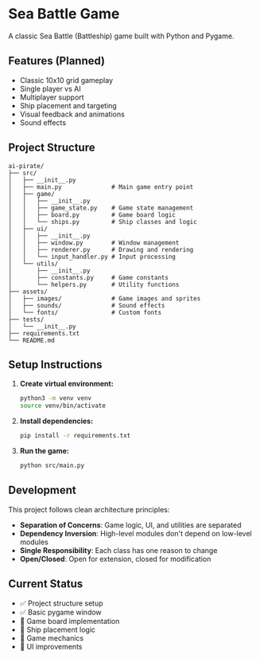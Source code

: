 # Sea Battle Game

A classic Sea Battle (Battleship) game built with Python and Pygame.

## Features (Planned)
- Classic 10x10 grid gameplay
- Single player vs AI
- Multiplayer support
- Ship placement and targeting
- Visual feedback and animations
- Sound effects

## Project Structure
```
ai-pirate/
├── src/
│   ├── __init__.py
│   ├── main.py              # Main game entry point
│   ├── game/
│   │   ├── __init__.py
│   │   ├── game_state.py    # Game state management
│   │   ├── board.py         # Game board logic
│   │   └── ships.py         # Ship classes and logic
│   ├── ui/
│   │   ├── __init__.py
│   │   ├── window.py        # Window management
│   │   ├── renderer.py      # Drawing and rendering
│   │   └── input_handler.py # Input processing
│   └── utils/
│       ├── __init__.py
│       ├── constants.py     # Game constants
│       └── helpers.py       # Utility functions
├── assets/
│   ├── images/              # Game images and sprites
│   ├── sounds/              # Sound effects
│   └── fonts/               # Custom fonts
├── tests/
│   └── __init__.py
├── requirements.txt
└── README.md
```

## Setup Instructions

1. **Create virtual environment:**
   ```bash
   python3 -m venv venv
   source venv/bin/activate
   ```

2. **Install dependencies:**
   ```bash
   pip install -r requirements.txt
   ```

3. **Run the game:**
   ```bash
   python src/main.py
   ```

## Development

This project follows clean architecture principles:
- **Separation of Concerns**: Game logic, UI, and utilities are separated
- **Dependency Inversion**: High-level modules don't depend on low-level modules
- **Single Responsibility**: Each class has one reason to change
- **Open/Closed**: Open for extension, closed for modification

## Current Status
- ✅ Project structure setup
- ✅ Basic pygame window
- 🔄 Game board implementation
- 🔄 Ship placement logic
- 🔄 Game mechanics
- 🔄 UI improvements